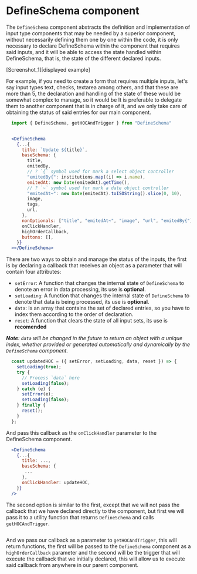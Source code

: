 # DefineSchema component

The `DefineSchema` component abstracts the definition and implementation of input type components that may be needed by a superior component, without necessarily defining them one by one within the code, it is only necessary to declare DefineSchema within the component that requires said inputs, and it will be able to access the state handled within DefineSchema, that is, the state of the different declared inputs.

[Screenshot_1][displayed example]

For example, if you need to create a form that requires multiple inputs, let's say input types text, checks, textarea among others, and that these are more than 5, the declaration and handling of the state of these would be somewhat complex to manage, so it would be It is preferable to delegate them to another component that is in charge of it, and we only take care of obtaining the status of said entries for our main component.

```jsx
  import { DefineSchema, getHOCAndTrigger } from "DefineSchema"
```

```jsx

  <DefineSchema
    {...{
      title: `Update ${title}`,
      baseSchema: {
        title,
        emitedBy,
        // ? `{` symbol used for mark a select object controller
        "emitedBy{": institutions.map((i) => i.name),
        emitedAt: new Date(emitedAt).getTime(),
        // ? `~` symbol used for mark a date object controller
        "emitedAt~": new Date(emitedAt).toISOString().slice(0, 10),
        image,
        tags,
        url,
      },
      nonOptionals: ["title", "emitedAt~", "image", "url", "emitedBy{"],
      onClickHandler,
      highOrderCallback,
      buttons: [],
    }}
  ></DefineSchema>
```

There are two ways to obtain and manage the status of the inputs, the first is by declaring a callback that receives an object as a parameter that will contain four attributes:

- `setError`: A function that changes the internal state of `DefineSchema` to denote an error in data processing, its use is **optional**.
- `setLoading`: A function that changes the internal state of `DefineSchema` to denote that data is being processed, its use is **optional**.
- `data`: Is an array that contains the set of declared entries, so you have to index them according to the order of declaration. 
- `reset`: A function that clears the state of all input sets, its use is **recomended**
  
***Note**: `data` will be changed in the future to return an object with a unique index, whether provided or generated automatically and dynamically by the `DefineSchema` component.*

```jsx
  const updatedHOC = ({ setError, setLoading, data, reset }) => {
    setLoading(true);
    try {
      // Process `data` here
      setLoading(false);
    } catch (e) {
      setError(e);
      setLoading(false);
    } finally {
      reset();
    }
  };
```

And pass this callback as the `onClickHandler` parameter to the DefineSchema component.

```jsx
  <DefineSchema
    {...{
      title: ...,
      baseSchema: {
       ...
      },
      onClickHandler: updateHOC,
    }}
  />
```

The second option is similar to the first, except that we will not pass the callback that we have declared directly to the component, but first we will pass it to a utility function that returns `DefineSchema` and calls `getHOCAndTrigger`.

```jsx


```

And we pass our callback as a parameter to `getHOCAndTrigger`, this will return functions, the first will be passed to the `DefineSchema` component as a `highOrderCallback` parameter and the second will be the trigger that will execute the callback that we initially declared, this will allow us to execute said callback from anywhere in our parent component.